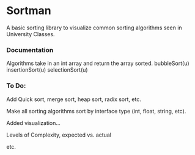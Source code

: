# Sortman #

A basic sorting library to visualize common sorting algorithms seen in University Classes.

### Documentation ###

Algorithms take in an int array and return the array sorted.
    bubbleSort(u)
    insertionSort(u)
    selectionSort(u)



### To Do: ###

Add Quick sort, merge sort, heap sort, radix sort, etc.

Make all sorting algorithms sort by interface type (int, float, string, etc).

Added visualization...

Levels of Complexity, expected vs. actual

etc.